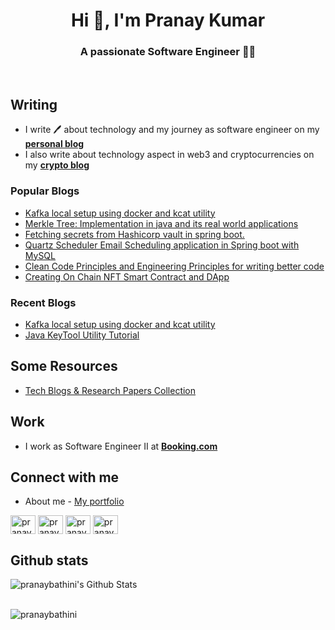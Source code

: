 <!-- [<img src="https://github.com/pranaykumargoud/pranaykumargoud/blob/master/intro.png?raw=true" >](https://www.linkedin.com/in/pranaykumargoud/) -->



<h1 align="center">Hi 👋, I'm Pranay Kumar</h1>
<h3 align="center">A passionate Software Engineer 🧑‍💻 </h3>



<br/>

## Writing

- I write 🖊 about technology and my journey as software engineer on my **[personal blog](https://pranaybathini.com)**
- I also write about technology aspect in web3 and cryptocurrencies on my **[crypto blog](https://thecryptoinsight.com)** 

### Popular Blogs

- [Kafka local setup using docker and kcat utility](https://www.pranaybathini.com/2022/12/kafka-local-setup-using-docker.html)
- [Merkle Tree: Implementation in java and its real world applications](https://www.pranaybathini.com/2021/05/merkle-tree.html)
- [Fetching secrets from Hashicorp vault in spring boot.](https://www.pranaybathini.com/2021/05/hashicorp-vault-config-in-spring-boot.html)
- [Quartz Scheduler Email Scheduling application in Spring boot with MySQL](https://www.pranaybathini.com/2021/04/quartz-scheduler-email-scheduling.html)
- [Clean Code Principles and Engineering Principles for writing better code](https://www.pranaybathini.com/2021/05/clean-code-principles.html)
- [Creating On Chain NFT Smart Contract and DApp](https://dev.to/pranaybathini/creating-an-loot-royale-nft-collection-dapp-2ie)

### Recent Blogs

- [Kafka local setup using docker and kcat utility](https://www.pranaybathini.com/2022/12/kafka-local-setup-using-docker.html)
- [Java KeyTool Utility Tutorial](https://www.pranaybathini.com/2022/03/java-keytool-utility.html)


## Some Resources
- [Tech Blogs & Research Papers Collection](https://docs.google.com/document/d/1RrJO2LTWvpQZ09PCXIYAHIR5n9IHG7egIfGLeJwjqAI/edit?usp=sharing)

## Work

- I work as Software Engineer II at **[Booking.com](https://www.bookingholdings.com/)**


## Connect with me

- About me - [My portfolio](https://about.pranaybathini.com/)


<p align="left">

<a href="https://twitter.com/pranay_bathini" target="blank"><img align="center" src="https://raw.githubusercontent.com/rahuldkjain/github-profile-readme-generator/master/src/images/icons/Social/twitter.svg" alt="pranay_bathini" height="30" width="40" /></a>
<a href="https://linkedin.com/in/pranaybathini" target="blank"><img align="center" src="https://raw.githubusercontent.com/rahuldkjain/github-profile-readme-generator/master/src/images/icons/Social/linked-in-alt.svg" alt="pranaybathini" height="30" width="40" /></a>
<a href="https://medium.com/@pranaybathini" target="blank"><img align="center" src="https://raw.githubusercontent.com/rahuldkjain/github-profile-readme-generator/master/src/images/icons/Social/medium.svg" alt="pranaybathini" height="30" width="40" /></a>
 <a href="https://dev.to/pranaybathini" target="blank"><img align="center" src="https://raw.githubusercontent.com/rahuldkjain/github-profile-readme-generator/master/src/images/icons/Social/devto.svg" alt="pranaybathini" height="30" width="40" /></a>
</p>


 ## Github stats

<img align="left" alt="pranaybathini's Github Stats" src="https://github-readme-stats.vercel.app/api?username=pranaybathini&hide=contribs&show_icons=true&hide_border=true" />


<br/>
<br/>

<p align="left"> <img src="https://komarev.com/ghpvc/?username=pranaybathini&label=Profile%20views&color=0e75b6&style=flat" alt="pranaybathini" /> </p>





